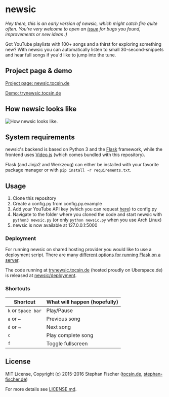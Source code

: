 # newsic

*Hey there, this is an early version of newsic, which might catch fire quite often. You're very welcome to open an [issue](https://github.com/newsic/newsic/issues) for bugs you found, improvements or new ideas :)*

Got YouTube playlists with 100+ songs and a thirst for exploring something new? With newsic you can automatically listen to small 30-second-snippets and hear full songs if you'd like to jump into the tune.

## Project page & demo

[Project page: newsic.tocsin.de](https://newsic.tocsin.de)

[Demo: trynewsic.tocsin.de](https://trynewsic.tocsin.de)

## How newsic looks like

![How newsic looks like.](https://newsic.tocsin.de/stc/github/demo_2016-10-02.png)

## System requirements

newsic's backend is based on Python 3 and the [Flask](https://github.com/pallets/flask) framework, while the frontend uses [Video.js](https://github.com/videojs/video.js) (which comes bundled with this repository).

Flask (and Jinja2 and Werkzeug) can either be installed with your favorite package manager or with `pip install -r requirements.txt`.

## Usage

1. Clone this repository
2. Create a config.py from config.py.example
2. Add your YouTube API key (which you can request
   [here](https://console.developers.google.com/apis/api/youtube/)) to config.py
3. Navigate to the folder where you cloned the code and start newsic with `python3 newsic.py` (or only `python newsic.py` when you use Arch Linux)
4. newsic is now available at 127.0.0.1:5000

### Deployment

For running newsic on shared hosting provider you would like to use a deployment script.
There are many [different options for running Flask on a server](http://flask.pocoo.org/docs/dev/deploying/).

The code running at [trynewsic.tocsin.de](https://trynewsic.tocsin.de) (hosted proudly on Uberspace.de) is released at [newsic/deployment](https://github.com/newsic/deployment).

### Shortcuts

Shortcut | What will happen (hopefully)
------------ | -------------
`k` or `Space bar` | Play/Pause
`a` or `←` | Previous song
`d` or `→` | Next song
`c` | Play complete song
`f` | Toggle fullscreen


## License

MIT License, Copyright (c) 2015-2016 Stephan Fischer ([tocsin.de](https://tocsin.de), [stephan-fischer.de](https://stephan-fischer.de))

For more details see [LICENSE.md](/LICENSE.md).
